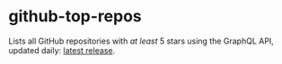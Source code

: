 # github-top-repos
Lists all GitHub repositories with _at least_ 5 stars using the GraphQL API, updated daily: [latest release](https://github.com/bored-engineer/github-top-repos/releases/latest).
